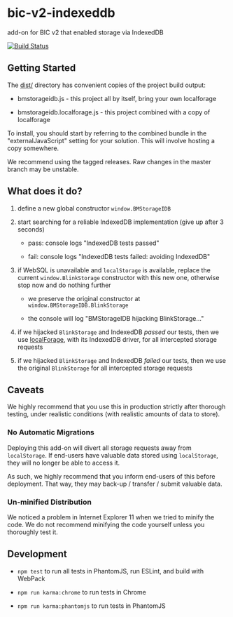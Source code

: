 # bic-v2-indexeddb

add-on for BIC v2 that enabled storage via IndexedDB

[![Build Status](https://travis-ci.org/blinkmobile/bic-v2-indexeddb.png)](https://travis-ci.org/blinkmobile/bic-v2-indexeddb)


## Getting Started

The [dist/](dist) directory has convenient copies of the project build output:

- bmstorageidb.js - this project all by itself, bring your own localforage

- bmstorageidb.localforage.js - this project combined with a copy of localforage

To install,
you should start by referring to the combined bundle in the "externalJavaScript" setting for your solution.
This will involve hosting a copy somewhere.

We recommend using the tagged releases.
Raw changes in the master branch may be unstable.


## What does it do?

1. define a new global constructor `window.BMStorageIDB`

1. start searching for a reliable IndexedDB implementation (give up after 3 seconds)

    - pass: console logs "IndexedDB tests passed"

    - fail: console logs "IndexedDB tests failed: avoiding IndexedDB"

1. if WebSQL is unavailable and `localStorage` is available,
  replace the current `window.BlinkStorage` constructor with this new one,
  otherwise stop now and do nothing further

    - we preserve the original constructor at `window.BMStorageIDB.BlinkStorage`

    - the console will log "BMStorageIDB hijacking BlinkStorage..."

1. if we hijacked `BlinkStorage` and IndexedDB _passed_ our tests,
  then we use [localForage](http://mozilla.github.io/localForage/),
  with its IndexedDB driver,
  for all intercepted storage requests

1. if we hijacked `BlinkStorage` and IndexedDB _failed_ our tests,
  then we use the original `BlinkStorage` for all intercepted storage requests


## Caveats

We highly recommend that you use this in production strictly after thorough testing,
under realistic conditions (with realistic amounts of data to store).

### No Automatic Migrations

Deploying this add-on will divert all storage requests away from `localStorage`.
If end-users have valuable data stored using `localStorage`,
they will no longer be able to access it.

As such, we highly recommend that you inform end-users of this before deployment.
That way, they may back-up / transfer / submit valuable data.

### Un-minified Distribution

We noticed a problem in Internet Explorer 11 when we tried to minify the code.
We do not recommend minifying the code yourself unless you thoroughly test it.


## Development

- `npm test` to run all tests in PhantomJS, run ESLint, and build with WebPack

- `npm run karma:chrome` to run tests in Chrome

- `npm run karma:phantomjs` to run tests in PhantomJS
